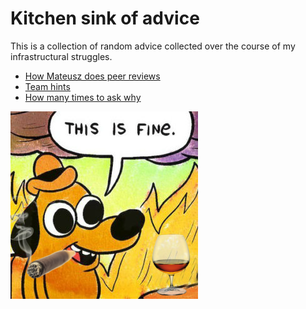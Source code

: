 # Kitchen sink of advice

This is a collection of random advice collected over the course of my infrastructural struggles.

* [How Mateusz does peer reviews](peer_reviews.md)
* [Team hints](team_hints.md)
* [How many times to ask why](why.md)

![This is fine cognac and cigar](logo.png)
